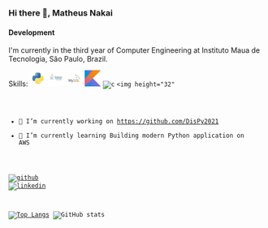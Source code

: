 ### Hi there 👋, Matheus Nakai
#### Development
I'm currently in the third year of Computer Engineering at Instituto Maua de Tecnologia, São Paulo, Brazil.

Skills: 
<code><img height="32" src="https://raw.githubusercontent.com/github/explore/80688e429a7d4ef2fca1e82350fe8e3517d3494d/topics/python/python.png" alt="Python"/></code>
<code><img height="32" src="https://raw.githubusercontent.com/github/explore/80688e429a7d4ef2fca1e82350fe8e3517d3494d/topics/java/java.png" alt="Java"/></code>
<code><img height="32" src="https://raw.githubusercontent.com/github/explore/80688e429a7d4ef2fca1e82350fe8e3517d3494d/topics/mysql/mysql.png" alt="MySQL"/></code>
<code><img height="32" src="https://raw.githubusercontent.com/github/explore/80688e429a7d4ef2fca1e82350fe8e3517d3494d/topics/kotlin/kotlin.png" alt="Kotlin"/></code>
<code><img height="32" src="https://cdn.iconscout.com/icon/free/png-512/c-programming-569564.png" alt="c"/></code>
<code><img height="32" 



- 🔭 I’m currently working on https://github.com/DisPy2021 
- 🌱 I’m currently learning Building modern Python application on AWS 


[<img src='https://cdn.jsdelivr.net/npm/simple-icons@3.0.1/icons/github.svg' alt='github' height='40'>](https://github.com/MatheusNakai)  [<img src='https://cdn.jsdelivr.net/npm/simple-icons@3.0.1/icons/linkedin.svg' alt='linkedin' height='40'>](https://www.linkedin.com/in/https://www.linkedin.com/in/matheus-nakai-36051a182//)  

[![Top Langs](https://github-readme-stats.vercel.app/api/top-langs/?username=MatheusNakai)](https://github.com/anuraghazra/github-readme-stats)   ![GitHub stats](https://github-readme-stats.vercel.app/api?username=MatheusNakai&show_icons=true)  

